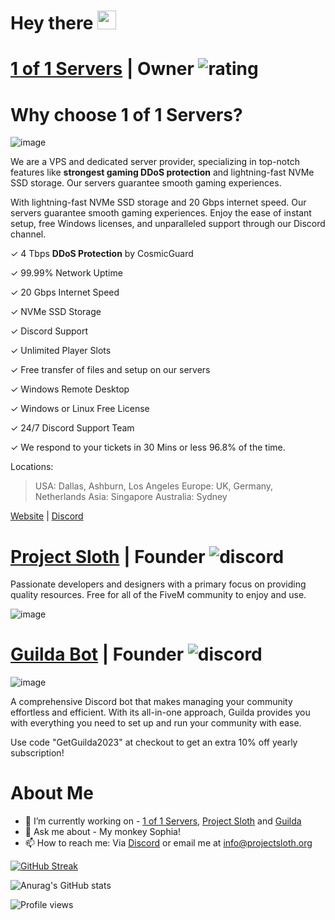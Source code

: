 <h1>
  Hey there
  <img src="https://media.giphy.com/media/hvRJCLFzcasrR4ia7z/giphy.gif" width="30px"/>
</h1>

# [1 of 1 Servers](discord.gg/1of1servers) | Owner ![rating](https://img.shields.io/badge/rating-★★★★★-brightgreen)

# Why choose **1 of 1 Servers?**
![image](https://github.com/MonkeyWhisper/MonkeyWhisper/assets/82112471/d66a30e3-a302-4969-bd1f-8a01e53b866a)

We are a VPS and dedicated server provider, specializing in top-notch features like **strongest gaming DDoS protection** and lightning-fast NVMe SSD storage. Our servers guarantee smooth gaming experiences.

With lightning-fast NVMe SSD storage and 20 Gbps internet speed. Our servers guarantee smooth gaming experiences. Enjoy the ease of instant setup, free Windows licenses, and unparalleled support through our Discord channel.

✓ 4 Tbps **DDoS Protection** by CosmicGuard 

✓ 99.99% Network Uptime

✓ 20 Gbps Internet Speed

✓ NVMe SSD Storage

✓ Discord Support

✓ Unlimited Player Slots

✓ Free transfer of files and setup on our servers

✓ Windows Remote Desktop

✓ Windows or Linux Free License

✓ 24/7 Discord Support Team

✓ We respond to your tickets in 30 Mins or less 96.8% of the time.

Locations:

> USA: Dallas, Ashburn, Los Angeles
> Europe: UK, Germany, Netherlands
> Asia: Singapore
> Australia: Sydney

[Website](https://1of1servers.com) | [Discord](https://discord.gg/1of1servers)


# [Project Sloth](discord.gg/projectsloth) | Founder ![discord](https://img.shields.io/discord/897744257237000222?style=flat&logo=discord&logoColor=white)
Passionate developers and designers with a primary focus on providing quality resources. Free for all of the FiveM community to enjoy and use.

![image](https://user-images.githubusercontent.com/82112471/220458558-6ee02500-80f8-4c74-981f-9adfe140931b.png)

# [Guilda Bot](https://guildabot.com/) | Founder ![discord](https://img.shields.io/discord/1022264141148332042?style=flat&logo=discord&logoColor=white)
![image](https://user-images.githubusercontent.com/82112471/220457562-6686e927-6e15-431d-8d1c-7b2e62fa73cb.png)

A comprehensive Discord bot that makes managing your community effortless and efficient. With its all-in-one approach, Guilda provides you with everything you need to set up and run your community with ease.

Use code "GetGuilda2023" at checkout to get an extra 10% off yearly subscription!

# About Me
- 🔭 I’m currently working on - [1 of 1 Servers](https://discord.gg/1of1servers), [Project Sloth](https://github.com/Project-Sloth) and [Guilda](https://guildabot.com/)
- 💬 Ask me about - My monkey Sophia!
- 📫 How to reach me: Via [Discord](https://discord.gg/projectsloth) or email me at info@projectsloth.org

[![GitHub Streak](https://github-readme-streak-stats.herokuapp.com?user=MonkeyWhisper&theme=tokyonight&date_format=M%20j%5B%2C%20Y%5D)](https://git.io/streak-stats)

![Anurag's GitHub stats](https://github-readme-stats.vercel.app/api?username=MonkeyWhisper&show_icons=true&theme=tokyonight)

![Profile views](https://gpvc.arturio.dev/monkeywhisper)
